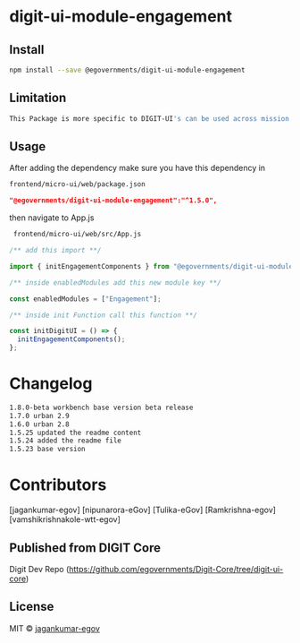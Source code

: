<!-- TODO: update this -->

# digit-ui-module-engagement

## Install

```bash
npm install --save @egovernments/digit-ui-module-engagement
```

## Limitation

```bash
This Package is more specific to DIGIT-UI's can be used across mission's
```

## Usage

After adding the dependency make sure you have this dependency in

```bash
frontend/micro-ui/web/package.json
```

```json
"@egovernments/digit-ui-module-engagement":"^1.5.0",
```

then navigate to App.js

```bash
 frontend/micro-ui/web/src/App.js
```


```jsx
/** add this import **/

import { initEngagementComponents } from "@egovernments/digit-ui-module-engagement";

/** inside enabledModules add this new module key **/

const enabledModules = ["Engagement"];

/** inside init Function call this function **/

const initDigitUI = () => {
  initEngagementComponents();
};
```

# Changelog

```bash
1.8.0-beta workbench base version beta release
1.7.0 urban 2.9
1.6.0 urban 2.8
1.5.25 updated the readme content
1.5.24 added the readme file
1.5.23 base version
```

# Contributors

[jagankumar-egov] [nipunarora-eGov] [Tulika-eGov] [Ramkrishna-egov] [vamshikrishnakole-wtt-egov] 

## Published from DIGIT Core 
Digit Dev Repo (https://github.com/egovernments/Digit-Core/tree/digit-ui-core)

## License

MIT © [jagankumar-egov](https://github.com/jagankumar-egov)